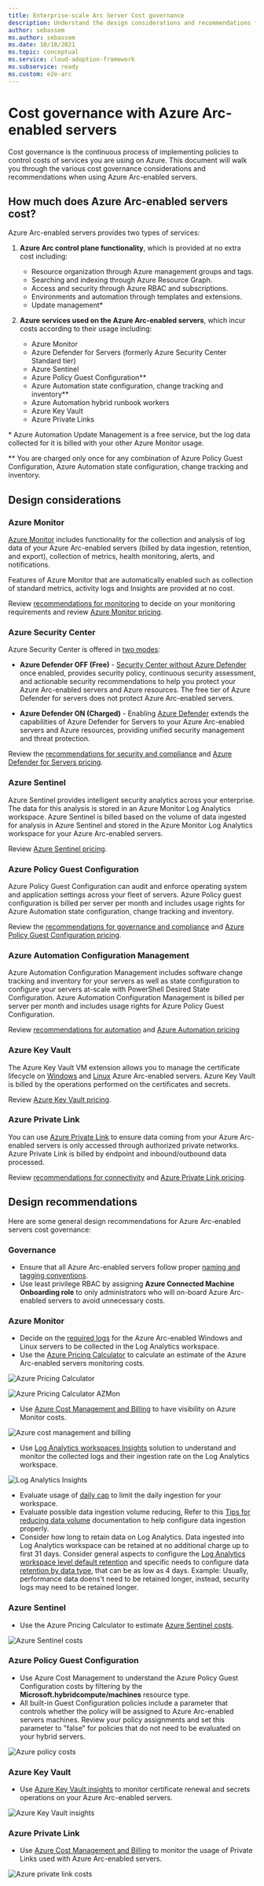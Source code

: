 ```yaml
---
title: Enterprise-scale Arc Server Cost governance
description: Understand the design considerations and recommendations for cost management and governance of Arc-enabled servers
author: sebassem
ms.author: sebassem
ms.date: 10/18/2021
ms.topic: conceptual
ms.service: cloud-adoption-framework
ms.subservice: ready
ms.custom: e2e-arc
---
```


# Cost governance with Azure Arc-enabled servers
Cost governance is the continuous process of implementing policies to control costs of services you are using on Azure. This document will walk you through the various cost governance considerations and recommendations when using Azure Arc-enabled servers.


## How much does Azure Arc-enabled servers cost?
Azure Arc-enabled servers provides two types of services:
1. **Azure Arc control plane functionality**, which is provided at no extra cost including:
   - Resource organization through Azure management groups and tags.
   - Searching and indexing through Azure Resource Graph.
   - Access and security through Azure RBAC and subscriptions.
   - Environments and automation through templates and extensions.
   - Update management\*

2. **Azure services used on the Azure Arc-enabled servers**, which incur costs according to their usage including:
   - Azure Monitor
   - Azure Defender for Servers (formerly Azure Security Center Standard tier)
   - Azure Sentinel
   - Azure Policy Guest Configuration\*\*
   - Azure Automation state configuration, change tracking and inventory\*\*
   - Azure Automation hybrid runbook workers
   - Azure Key Vault
   - Azure Private Links

\* Azure Automation Update Management is a free service, but the log data collected for it is billed with your other Azure Monitor usage.

\*\* You are charged only once for any combination of Azure Policy Guest Configuration, Azure Automation state configuration, change tracking and inventory.

## Design considerations
### Azure Monitor
[Azure Monitor](/azure/azure-monitor/overview) includes functionality for the collection and analysis of log data of your Azure Arc-enabled servers (billed by data ingestion, retention, and export), collection of metrics, health monitoring, alerts, and notifications.

Features of Azure Monitor that are automatically enabled such as collection of standard metrics, activity logs and Insights are provided at no cost.

Review [recommendations for monitoring](./eslz-management-and-monitoring-arc-server) to decide on your monitoring requirements and review [Azure Monitor pricing](https://azure.microsoft.com/pricing/details/monitor/).

### Azure Security Center
Azure Security Center is offered in [two modes](/azure/security-center/security-center-pricing):
- **Azure Defender OFF (Free)** - [Security Center without Azure Defender](/azure/security-center/security-center-introduction) once enabled, provides security policy, continuous security assessment, and actionable security recommendations to help you protect your Azure Arc-enabled servers and Azure resources. The free tier of Azure Defender for servers does not protect Azure Arc-enabled servers.

- **Azure Defender ON (Charged)** - Enabling [Azure Defender](/azure/security-center/azure-defender) extends the capabilities of Azure Defender for Servers to your Azure Arc-enabled servers and Azure resources, providing unified security management and threat protection.

Review the [recommendations for security and compliance](./eslz-security-governance-and-compliance) and [Azure Defender for Servers pricing](https://azure.microsoft.com/pricing/details/azure-defender/).

### Azure Sentinel
Azure Sentinel provides intelligent security analytics across your enterprise. The data for this analysis is stored in an Azure Monitor Log Analytics workspace. Azure Sentinel is billed based on the volume of data ingested for analysis in Azure Sentinel and stored in the Azure Monitor Log Analytics workspace for your Azure Arc-enabled servers.

Review [Azure Sentinel pricing](https://azure.microsoft.com/pricing/details/azure-sentinel/).


### Azure Policy Guest Configuration
Azure Policy Guest Configuration can audit and enforce operating system and application settings across your fleet of servers. Azure Policy guest configuration is billed per server per month and includes usage rights for Azure Automation state configuration, change tracking and inventory.

Review the [recommendations for governance and compliance](./eslz-security-governance-and-compliance) and [Azure Policy Guest Configuration pricing](https://azure.microsoft.com/pricing/details/azure-arc/).

### Azure Automation Configuration Management

Azure Automation Configuration Management includes software change tracking and inventory for your servers as well as state configuration to configure your servers at-scale with PowerShell Desired State Configuration. Azure Automation Configuration Management is billed per server per month and includes usage rights for Azure Policy Guest Configuration. 

Review [recommendations for automation](./eslz-automation-arc-server) and [Azure Automation pricing](https://azure.microsoft.com/pricing/details/automation/)

### Azure Key Vault

The Azure Key Vault VM extension allows you to manage the certificate lifecycle on [Windows](/azure/virtual-machines/extensions/key-vault-windows) and [Linux](/azure/virtual-machines/extensions/key-vault-linux) Azure Arc-enabled servers. Azure Key Vault is billed by the operations performed on the certificates and secrets. 

Review [Azure Key Vault pricing](https://azure.microsoft.com/pricing/details/key-vault/).


### Azure Private Link
You can use [Azure Private Link](/azure/azure-arc/servers/private-link-security) to ensure data coming from your Azure Arc-enabled servers is only accessed through authorized private networks. Azure Private Link is billed by endpoint and inbound/outbound data processed.

Review [recommendations for connectivity](./eslz-arc-servers-connectivity) and [Azure Private Link pricing](https://azure.microsoft.com/pricing/details/private-link/).

## Design recommendations
Here are some general design recommendations for Azure Arc-enabled servers cost governance:

### Governance
- Ensure that all Azure Arc-enabled servers follow proper [naming and tagging conventions](/azure/cloud-adoption-framework/ready/azure-best-practices/naming-and-tagging).
- Use least privilege RBAC by assigning **Azure Connected Machine Onboarding role** to only administrators who will on-board Azure Arc-enabled servers to avoid unnecessary costs.

### Azure Monitor 
-  Decide on the [required logs](/azure/azure-monitor/agents/log-analytics-agent#data-collected) for the Azure Arc-enabled Windows and Linux servers to be collected in the Log Analytics workspace.
-  Use the [Azure Pricing Calculator](https://azure.microsoft.com/en-us/pricing/calculator/) to calculate an estimate of the Azure Arc-enabled servers monitoring costs.
  
![Azure Pricing Calculator](./media/pricing-calculator.png)

![Azure Pricing Calculator AZMon](./media/pricing-calculator-az-monitor.png)

- Use [Azure Cost Management and Billing](/azure/azure-monitor/usage-estimated-costs#azure-cost-management--billing) to have visibility on Azure Monitor costs.

![Azure cost management and billing](./media/Azure-cost-management-billing.png)

- Use [Log Analytics workspaces Insights](/azure/azure-monitor/logs/log-analytics-workspace-insights-overview) solution to understand and monitor the collected logs and their ingestion rate on the Log Analytics workspace.

![Log Analytics Insights](./media/Log-analytics-insights.png)

- Evaluate usage of [daily cap](/azure/azure-monitor/logs/manage-cost-storage#set-the-daily-cap) to limit the daily ingestion for your workspace.
- Evaluate possible data ingestion volume reducing, Refer to this [Tips for reducing data volume](/azure/azure-monitor/logs/manage-cost-storage#tips-for-reducing-data-volume) documentation to help configure data ingestion properly.
- Consider how long to retain data on Log Analytics. Data ingested into Log Analytics workspace can be retained at no additional charge up to first 31 days. Consider general aspects to configure the [Log Analytics workspace level default retention](/azure/azure-monitor/logs/manage-cost-storage#workspace-level-default-retention) and specific needs to configure data [retention by data type](/azure/azure-monitor/logs/manage-cost-storage#retention-by-data-type), that can be as low as 4 days. Example: Usually, performance data doens't need to be retained longer, instead, security logs may need to be retained longer.
### Azure Sentinel
- Use the Azure Pricing Calculator to estimate [Azure Sentinel costs](/azure/sentinel/azure-sentinel-billing).

![Azure Sentinel costs](./media/azure-sentinel-costs.png)

### Azure Policy Guest Configuration
- Use Azure Cost Management to understand the Azure Policy Guest Configuration costs by filtering by the **Microsoft.hybridcompute/machines** resource type.
- All built-in Guest Configuration policies include a parameter that controls whether the policy will be assigned to Azure Arc-enabled servers machines. Review your policy assignments and set this parameter to "false" for policies that do not need to be evaluated on your hybrid servers.

![Azure policy costs](./media/Azure-cost-management-policy.png)

### Azure Key Vault
- Use [Azure Key Vault insights](/azure/azure-monitor/insights/key-vault-insights-overview) to monitor certificate renewal and secrets operations on your Azure Arc-enabled servers.

![Azure Key Vault insights](./media/key-vault-insights.png)
### Azure Private Link

- Use [Azure Cost Management and Billing](/azure/cost-management-billing/cost-management-billing-overview) to monitor the usage of Private Links used with Azure Arc-enabled servers.

![Azure private link costs](./media/Private-endpoint-costs.png)
